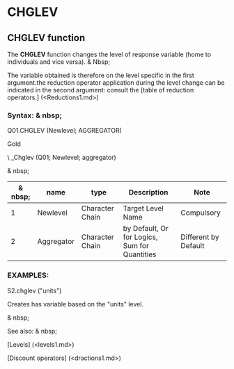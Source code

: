 # CHGLEV

## CHGLEV function

The **CHGLEV** function changes the level of response variable (home to individuals and vice versa). & Nbsp;

The variable obtained is therefore on the level specific in the first argument.the reduction operator application during the level change can be indicated in the second argument: consult the [table of reduction operators.] (<Reductions1.md>)

### Syntax: & nbsp;

Q01.CHGLEV (Newlevel; AGGREGATOR)

Gold

\ _Chglev (Q01; Newlevel; aggregator)

& nbsp;

| & nbsp; | **name** | **type** | **Description** | **Note** |
| --- | --- | --- | --- | --- |
| &#49; | Newlevel | Character Chain | Target Level Name | Compulsory |
| &#50; | Aggregator | Character Chain | by Default, Or for Logics, Sum for Quantities | Different by Default |

### EXAMPLES:

S2.chglev ("units")

Creates has variable based on the "units" level.

& nbsp;

See also: & nbsp;

[Levels] (<levels1.md>)

[Discount operators] (<dractions1.md>)